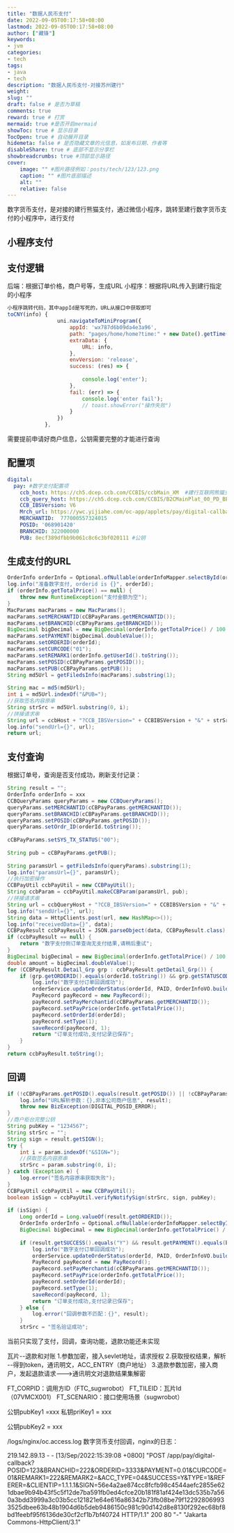 ```yaml
---
title: "数据人民币支付"
date: 2022-09-05T00:17:58+08:00
lastmod: 2022-09-05T00:17:58+08:00
author: ["藏锋"]
keywords: 
- jvm
categories: 
- tech
tags: 
- java
- tech
description: "数据人民币支付-对接苏州建行"
weight:
slug: ""
draft: false # 是否为草稿
comments: true
reward: true # 打赏
mermaid: true #是否开启mermaid
showToc: true # 显示目录
TocOpen: true # 自动展开目录
hidemeta: false # 是否隐藏文章的元信息，如发布日期、作者等
disableShare: true # 底部不显示分享栏
showbreadcrumbs: true #顶部显示路径
cover:
    image: "" #图片路径例如：posts/tech/123/123.png
    caption: "" #图片底部描述
    alt: ""
    relative: false
---
```


数字货币支付，是对接的建行熊猫支付，通过微信小程序，跳转至建行数字货币支付的小程序中，进行支付
## 小程序支付

## 支付逻辑
后端：根据订单价格，商户号等，生成URL
小程序：根据将URL传入到建行指定的小程序
``` js
小程序跳转代码，其中appId是写死的，URL从接口中获取即可
toCNY(info) {
				uni.navigateToMiniProgram({
					appId: 'wx787d6b09da4e3a96',
					path: "pages/home/home?time:" + new Date().getTime(),
					extraData: {
						URL: info,
					},
					envVersion: 'release',
					success: (res) => {
						
						console.log('enter');
					},
					fail: (err) => {
						console.log('enter fail');
						// toast.showError("操作失败")
					}
				})
			},
```
 
 
需要提前申请好商户信息，公钥需要完整的才能进行查询
## 配置项
```yml
digital:  
  pay: #数字支付配置项  
    ccb_host: https://ch5.dcep.ccb.com/CCBIS/ccbMain_XM  #建行互联网熊猫支付  
    ccb_query_host: https://ch5.dcep.ccb.com/CCBIS/B2CMainPlat_00_PD_BEPAY #查询URL  
    CCB_IBSVersion: V6  
    Mrch_url: https://ywc.yijiahe.com/oc-app/applets/pay/digital-callback  
    MERCHANTID:  777000557324015  
    POSID: '068901420'  
    BRANCHID: 322000000  
    PUB: 8ecf389dfbb9b061c8c6c3bf020111 #公钥
```

## 生成支付的URL
```java
OrderInfo orderInfo = Optional.ofNullable(orderInfoMapper.selectById(orderId)).orElseThrow(() -> new BizException("A03000", "订单不存在"));  
log.info("准备数字支付, orderid is {}", orderId);  
if (orderInfo.getTotalPrice() == null) {  
    throw new RuntimeException("支付金额为空");  
}  
MacParams macParams = new MacParams();  
macParams.setMERCHANTID(cCBPayParams.getMERCHANTID());  
macParams.setBRANCHID(cCBPayParams.getBRANCHID());  
BigDecimal bigDecimal = new BigDecimal(orderInfo.getTotalPrice() / 100.00).setScale(2, RoundingMode.HALF_UP);  
macParams.setPAYMENT(bigDecimal.doubleValue());  
macParams.setORDERID(orderId);  
macParams.setCURCODE("01");  
macParams.setREMARK1(orderInfo.getUserId().toString());  
macParams.setPOSID(cCBPayParams.getPOSID());  
macParams.setPUB(cCBPayParams.getPUB());  
String md5Url = getFiledsInfo(macParams).substring(1);  
  
String mac = md5(md5Url);  
int i = md5Url.indexOf("&PUB=");  
//获取签名内容原串  
String strSrc = md5Url.substring(0, i);  
//拼接请求串  
String url = ccbHost + "?CCB_IBSVersion=" + CCBIBSVersion + "&" + strSrc + "&MAC=" + mac + "&Mrch_url=" + Mrch_url + "&TX_FLAG=3";  
log.info("sendUrl={}", url);  
return url;
```

## 支付查询
根据订单号，查询是否支付成功，刷新支付记录：
```Java
String result = "";  
OrderInfo orderInfo = xxx
CCBQueryParams queryParams = new CCBQueryParams();  
queryParams.setMERCHANTID(cCBPayParams.getMERCHANTID());  
queryParams.setBRANCHID(cCBPayParams.getBRANCHID());  
queryParams.setPOSID(cCBPayParams.getPOSID());  
queryParams.setOrdr_ID(orderId.toString());  
  
cCBPayParams.setSYS_TX_STATUS("00");  
  
String pub = cCBPayParams.getPUB();  
  
String paramsUrl = getFiledsInfo(queryParams).substring(1);  
log.info("paramsUrl={}", paramsUrl);  
//执行加密操作  
CCBPayUtil ccbPayUtil = new CCBPayUtil();  
String ccbParam = ccbPayUtil.makeCCBParam(paramsUrl, pub);  
//拼接请求串  
String url = ccbQueryHost + "?CCB_IBSVersion=" + CCBIBSVersion + "&" + paramsUrl + "&ccbParam=" + ccbParam;  
log.info("sendUrl={}", url);  
String data = HttpClients.post(url, new HashMap<>());  
log.info("receivedData={}", data);  
CCBPayResult ccbPayResult = JSON.parseObject(data, CCBPayResult.class);  
if (ccbPayResult == null) {  
    return "数字支付侧订单查询无支付结果,请稍后重试";  
}  
BigDecimal bigDecimal = new BigDecimal(orderInfo.getTotalPrice() / 100.00).setScale(2, RoundingMode.HALF_UP);  
double amount = bigDecimal.doubleValue();  
for (CCBPayResult.Detail_Grp grp : ccbPayResult.getDetail_Grp()) {  
    if (grp.getORDERID().equals(orderId.toString()) && grp.getSTATUSCODE().equals("00") && grp.getAMOUNT().equals(amount)) {  
        log.info("数字支付订单回调成功");  
        orderService.updateOrderStatus(orderId, PAID, OrderInfoVO.builder().payMethod(DIGITAL.getCode()).build());  
        PayRecord payRecord = new PayRecord();  
        payRecord.setPayMerchantid(cCBPayParams.getMERCHANTID());  
        payRecord.setPayPrice(orderInfo.getTotalPrice());  
        payRecord.setOrderId(orderId);  
        payRecord.setType(1);  
        saveRecord(payRecord, 1);  
        return "订单支付成功,支付记录已保存";  
    }  
}  
return ccbPayResult.toString();
```

## 回调
```java
if (!cCBPayParams.getPOSID().equals(result.getPOSID()) || !cCBPayParams.getBRANCHID().equals(result.getBRANCHID())) {  
    log.info("URL解析参数：{},非本公司商户信息", result);  
    throw new BizException(DIGITAL_POSID_ERROR);  
}  
//商户柜台完整公钥  
String pubKey = "1234567";  
String strSrc = "";  
String sign = result.getSIGN();  
try {  
    int i = param.indexOf("&SIGN=");  
    //获取签名内容原串  
    strSrc = param.substring(0, i);  
} catch (Exception e) {  
    log.error("签名内容原串获取失败");  
}  
CCBPayUtil ccbPayUtil = new CCBPayUtil();  
boolean isSign = ccbPayUtil.verifyNotifySign(strSrc, sign, pubKey);  
  
if (isSign) {  
    Long orderId = Long.valueOf(result.getORDERID());  
    OrderInfo orderInfo = Optional.ofNullable(orderInfoMapper.selectById(orderId)).orElseThrow(() -> new BizException("666", "订单不存在"));  
    BigDecimal bigDecimal = new BigDecimal(orderInfo.getTotalPrice() / 100.00).setScale(2, RoundingMode.HALF_UP);  
  
    if (result.getSUCCESS().equals("Y") && result.getPAYMENT().equals(bigDecimal.toString())) {  
        log.info("数字支付订单回调成功");  
        orderService.updateOrderStatus(orderId, PAID, OrderInfoVO.builder().payMethod(DIGITAL.getCode()).build());  
        PayRecord payRecord = new PayRecord();  
        payRecord.setPayMerchantid(cCBPayParams.getMERCHANTID());  
        payRecord.setPayPrice(orderInfo.getTotalPrice());  
        payRecord.setOrderId(orderId);  
        payRecord.setType(1);  
        saveRecord(payRecord, 1);  
        return "订单支付成功,支付记录已保存";  
    } else {  
        log.error("回调参数不匹配：{}", result);  
    }  
    strSrc = "签名验证成功";
```


当前只实现了支付，回调，查询功能，退款功能还未实现


瓦片--退款和对账
1.参数加密，接入sevlet地址，请求授权
2.获取授权结果，解析 --得到token，通讯明文，ACC_ENTRY（商户地址）
3.退款参数加密，接入商户，发起退款请求--->通讯明文对退款结果集解密

FT_CORPID：调用方ID（FTC_sugwrobot）
FT_TILEID：瓦片Id（07VMCX001）
FT_SCENARIO：接口使用场景（sugwrobot）

公钥pubKey1 =xxx
私钥priKey1 = xxx

公钥pubKey2 = xxx



/logs/nginx/oc.access.log
数字货币支付回调，nginx的日志：

219.142.89.13 - - [13/Sep/2022:15:39:08 +0800] "POST /app/pay/digital-callback?POSID=123&BRANCHID=222&ORDERID=3333&PAYMENT=0.01&CURCODE=01&REMARK1=222&REMARK2=&ACC_TYPE=04&SUCCESS=Y&TYPE=1&REFERER=&CLIENTIP=1.1.1.1&SIGN=56e4a2ae874cc8fcfb98c4544aefc2855e621dbae9b94b43f5c5f12de7ba591fb0ed4cfce20b181f81af424e13dc535b7a560a3bdd3999a3c03b5cc121821e64e616a86342b73fb08be79f122928069933525dbee63b48b1904d6b5deb9486150c981c90d142d8e8130f292ec68bf8bd1feebf95f6136de30cf2cf1b7bf40724 HTTP/1.1" 200 80 "-" "Jakarta Commons-HttpClient/3.1"
